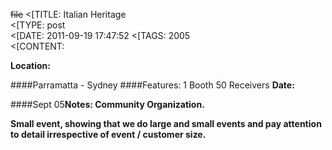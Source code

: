 ~~file~~
<[TITLE: 	Italian Heritage	
<[TYPE: 	post	
<[DATE: 	2011-09-19 17:47:52	
<[TAGS: 	2005	
<[CONTENT: 	

**Location:**




 ####Parramatta - Sydney
####Features:
 1 Booth
 50 Receivers
**Date:**




 ####Sept 05</strong><strong>Notes:
 Community Organization.



 Small event, showing that we do large and small events and pay attention to detail irrespective of event / customer size.

















